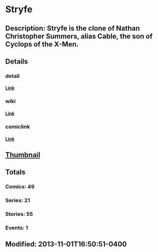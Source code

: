 # Stryfe
## Description: Stryfe is the clone of Nathan Christopher Summers, alias Cable, the son of Cyclops of the X-Men.
## Details
### detail
#### [Link](http://marvel.com/characters/2237/stryfe?utm_campaign=apiRef&utm_source=225578a89fc76f3d20fbffda5d17a88d)
### wiki
#### [Link](http://marvel.com/universe/Stryfe?utm_campaign=apiRef&utm_source=225578a89fc76f3d20fbffda5d17a88d)
### comiclink
#### [Link](http://marvel.com/comics/characters/1009632/stryfe?utm_campaign=apiRef&utm_source=225578a89fc76f3d20fbffda5d17a88d)
## [Thumbnail](http://i.annihil.us/u/prod/marvel/i/mg/f/a0/527413b06270b.jpg)
## Totals
### Comics: 49
### Series: 21
### Stories: 55
### Events: 1
## Modified: 2013-11-01T16:50:51-0400